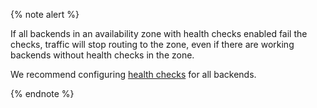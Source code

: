 {% note alert %}

If all backends in an availability zone with health checks enabled fail the checks, traffic will stop routing to the zone, even if there are working backends without health checks in the zone.

We recommend configuring [health checks](../../application-load-balancer/concepts/backend-group.md#health-checks) for all backends.

{% endnote %}